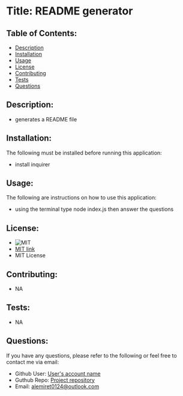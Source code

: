 
  
  # Title: README generator

  ## Table of Contents:
  * [Description](#description)
  * [Installation](#installation)
  * [Usage](#usage)
  * [License](#license)
  * [Contributing](#contributing)
  * [Tests](#test)
  * [Questions](#questions)

  ## Description:
  - generates a README file

  ## Installation:
  The following must be installed before running this application:
  - install inquirer

  ## Usage:
  The following are instructions on how to use this application:
  - using the terminal type node index.js then answer the questions

  ## License:
  - ![MIT](https://img.shields.io/badge/License-MIT-brightgreen)
  - [MIT link](https://opensource.org/licenses/MIT)
  - MIT License

  ## Contributing:
  - NA

  ## Tests:
  - NA

  ## Questions:
  If you have any questions, please refer to the following or feel free to contact me via email:
  - Github User: [User's account name](https://github.com/Ale-Miret)
  - Guthub Repo: [Project repository](https://github.com/Ale-Miret/README-generator)
  - Email: <alemiret0124@outlook.com>

